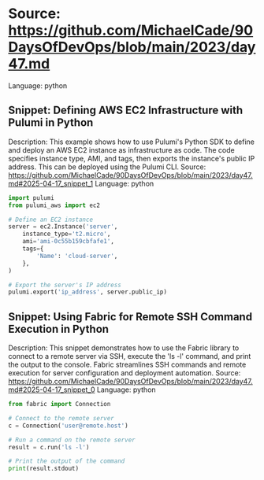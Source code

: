 # Source: https://github.com/MichaelCade/90DaysOfDevOps/blob/main/2023/day47.md
Language: python

## Snippet: Defining AWS EC2 Infrastructure with Pulumi in Python
Description: This example shows how to use Pulumi's Python SDK to define and deploy an AWS EC2 instance as infrastructure as code. The code specifies instance type, AMI, and tags, then exports the instance's public IP address. This can be deployed using the Pulumi CLI.
Source: https://github.com/MichaelCade/90DaysOfDevOps/blob/main/2023/day47.md#2025-04-17_snippet_1
Language: python

```python
import pulumi
from pulumi_aws import ec2

# Define an EC2 instance
server = ec2.Instance('server',
    instance_type='t2.micro',
    ami='ami-0c55b159cbfafe1',
    tags={
        'Name': 'cloud-server',
    },
)

# Export the server's IP address
pulumi.export('ip_address', server.public_ip)
```

## Snippet: Using Fabric for Remote SSH Command Execution in Python
Description: This snippet demonstrates how to use the Fabric library to connect to a remote server via SSH, execute the 'ls -l' command, and print the output to the console. Fabric streamlines SSH commands and remote execution for server configuration and deployment automation.
Source: https://github.com/MichaelCade/90DaysOfDevOps/blob/main/2023/day47.md#2025-04-17_snippet_0
Language: python

```python
from fabric import Connection

# Connect to the remote server
c = Connection('user@remote.host')

# Run a command on the remote server
result = c.run('ls -l')

# Print the output of the command
print(result.stdout)
```